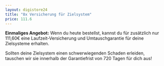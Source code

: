 ```yaml
---
layout: digistore24
title: "8x Versicherung für Zielsystem"
price: 111.6
---
```

<p><strong>E</strong><strong>inmaliges Angebot:</strong>&#xA0;Wenn du heute bestellst, kannst du f&#xFC;r zus&#xE4;tzlich nur 111,60&#x20AC; eine Laufzeit-Versicherung und Umtauschgarantie f&#xFC;r deine Zielsysteme erhalten.</p>
<p>Sollten deine Zielsystem einen schwerwiegenden Schaden erleiden, tauschen wir sie innerhalb der Garantiefrist von 720 Tagen f&#xFC;r dich aus!</p>